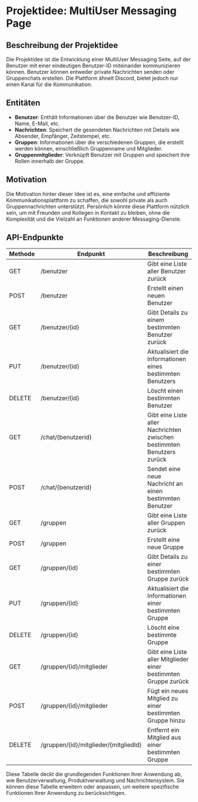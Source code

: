 # Projektidee: MultiUser Messaging Page

## Beschreibung der Projektidee

Die Projektidee ist die Entwicklung einer MultiUser Messaging Seite, auf der Benutzer mit einer eindeutigen Benutzer-ID miteinander kommunizieren können. Benutzer können entweder private Nachrichten senden oder Gruppenchats erstellen. Die Plattform ähnelt Discord, bietet jedoch nur einen Kanal für die Kommunikation.

## Entitäten

- **Benutzer**: Enthält Informationen über die Benutzer wie Benutzer-ID, Name, E-Mail, etc.
- **Nachrichten**: Speichert die gesendeten Nachrichten mit Details wie Absender, Empfänger, Zeitstempel, etc.
- **Gruppen**: Informationen über die verschiedenen Gruppen, die erstellt werden können, einschließlich Gruppenname und Mitglieder.
- **Gruppenmitglieder**: Verknüpft Benutzer mit Gruppen und speichert ihre Rollen innerhalb der Gruppe.

## Motivation

Die Motivation hinter dieser Idee ist es, eine einfache und effiziente Kommunikationsplattform zu schaffen, die sowohl private als auch Gruppennachrichten unterstützt. Persönlich könnte diese Plattform nützlich sein, um mit Freunden und Kollegen in Kontakt zu bleiben, ohne die Komplexität und die Vielzahl an Funktionen anderer Messaging-Dienste.

## API-Endpunkte
| Methode | Endpunkt | Beschreibung                 |
|---------|----------|------------------------------|
| GET     | /benutzer                               | Gibt eine Liste aller Benutzer zurück                                                 |
| POST    | /benutzer                               | Erstellt einen neuen Benutzer                                                         |
| GET     | /benutzer/{id}                          | Gibt Details zu einem bestimmten Benutzer zurück                                      |
| PUT     | /benutzer/{id}                          | Aktualisiert die Informationen eines bestimmten Benutzers                             |
| DELETE  | /benutzer/{id}                          | Löscht einen bestimmten Benutzer                                                      |
| GET     | /chat/{benutzerid}                      | Gibt eine Liste aller Nachrichten zwischen bestimmten Benutzers zurück                |
| POST    | /chat/{benutzerid}                      | Sendet eine neue Nachricht an einen bestimmten Benutzer                               |
| GET     | /gruppen                                | Gibt eine Liste aller Gruppen zurück                                                  |
| POST    | /gruppen                                | Erstellt eine neue Gruppe                                                             |
| GET     | /gruppen/{id}                           | Gibt Details zu einer bestimmten Gruppe zurück                                        |
| PUT     | /gruppen/{id}                           | Aktualisiert die Informationen einer bestimmten Gruppe                                |
| DELETE  | /gruppen/{id}                           | Löscht eine bestimmte Gruppe                                                          |
| GET     | /gruppen/{id}/mitglieder                | Gibt eine Liste aller Mitglieder einer bestimmten Gruppe zurück                       |
| POST    | /gruppen/{id}/mitglieder                | Fügt ein neues Mitglied zu einer bestimmten Gruppe hinzu                              |
| DELETE  | /gruppen/{id}/mitglieder/{mitgliedId}   | Entfernt ein Mitglied aus einer bestimmten Gruppe                                     |

Diese Tabelle deckt die grundlegenden Funktionen Ihrer Anwendung ab, wie Benutzerverwaltung, Produktverwaltung und Nachrichtensystem. Sie können diese Tabelle erweitern oder anpassen, um weitere spezifische Funktionen Ihrer Anwendung zu berücksichtigen.